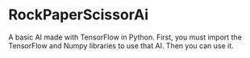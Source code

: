 # RockPaperScissorAi
A basic AI made with TensorFlow in Python.
First, you must import the TensorFlow and Numpy libraries to use that AI. Then you can use it.

